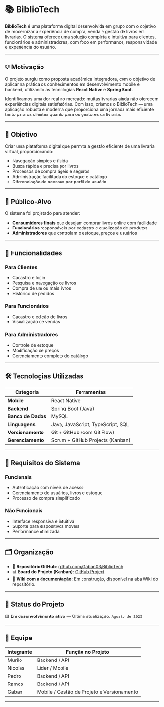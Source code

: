 # 📚 BiblioTech

**BiblioTech** é uma plataforma digital desenvolvida em grupo com o objetivo de modernizar a experiência de compra, venda e gestão de livros em livrarias. O sistema oferece uma solução completa e intuitiva para clientes, funcionários e administradores, com foco em performance, responsividade e experiência do usuário.

---

## 💡 Motivação

O projeto surgiu como proposta acadêmica integradora, com o objetivo de aplicar na prática os conhecimentos em desenvolvimento mobile e backend, utilizando as tecnologias **React Native** e **Spring Boot**.

Identificamos uma dor real no mercado: muitas livrarias ainda não oferecem experiências digitais satisfatórias. Com isso, criamos o BiblioTech — uma aplicação robusta e moderna que proporciona uma jornada mais eficiente tanto para os clientes quanto para os gestores da livraria.

---

## 🎯 Objetivo

Criar uma plataforma digital que permita a gestão eficiente de uma livraria virtual, proporcionando:

- Navegação simples e fluida
- Busca rápida e precisa por livros
- Processos de compra ágeis e seguros
- Administração facilitada do estoque e catálogo
- Diferenciação de acessos por perfil de usuário

---

## 👥 Público-Alvo

O sistema foi projetado para atender:

- **Consumidores finais** que desejam comprar livros online com facilidade
- **Funcionários** responsáveis por cadastro e atualização de produtos
- **Administradores** que controlam o estoque, preços e usuários

---

## 🔧 Funcionalidades

### Para Clientes
- Cadastro e login
- Pesquisa e navegação de livros
- Compra de um ou mais livros
- Histórico de pedidos

### Para Funcionários
- Cadastro e edição de livros
- Visualização de vendas

### Para Administradores
- Controle de estoque
- Modificação de preços
- Gerenciamento completo do catálogo

---

## 🛠️ Tecnologias Utilizadas

| Categoria         | Ferramentas                             |
|------------------|-----------------------------------------|
| **Mobile**       | React Native                             |
| **Backend**      | Spring Boot (Java)                       |
| **Banco de Dados** | MySQL                                  |
| **Linguagens**   | Java, JavaScript, TypeScript, SQL        |
| **Versionamento**| Git + GitHub (com Git Flow)              |
| **Gerenciamento**| Scrum + GitHub Projects (Kanban)         |

---

## 🧪 Requisitos do Sistema

### Funcionais
- Autenticação com níveis de acesso
- Gerenciamento de usuários, livros e estoque
- Processo de compra simplificado

### Não Funcionais
- Interface responsiva e intuitiva
- Suporte para dispositivos móveis
- Performance otimizada

---

## 🗂️ Organização

- 🔗 **Repositório GitHub**: [github.com/Gaban03/BiblioTech](https://github.com/Gaban03/BiblioTech)
- 📊 **Board do Projeto (Kanban)**: [GitHub Project](https://github.com/users/Gaban03/projects/6)
- 📖 **Wiki com a documentação**: Em construção, disponível na aba Wiki do repositório.

---

## 🚀 Status do Projeto

🟨 **Em desenvolvimento ativo** — Última atualização: `Agosto de 2025`

---

## 👥 Equipe

| Integrante       | Função no Projeto        |
|------------------|--------------------------|
| Murilo           | Backend / API            |
| Nicolas          | Líder / Mobile              |
| Pedro            | Backend / API            |
| Ramos            | Backend / API            |
| Gaban            | Mobile / Gestão de Projeto e Versionamento   |

---

